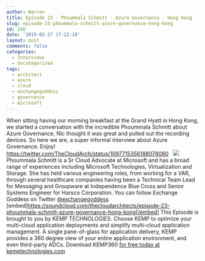 ```yaml
---
author: Warren
title: Episode 23 - Phoummala Schmitt - Azure Governance - Hong Kong
slug: episode-23-phoummala-schmitt-azure-governance-hong-kong
id: 246
date: '2019-02-27 17:12:10'
layout: post
comments: false
categories:
  - Interviews
  - Uncategorized
tags:
  - architect
  - azure
  - cloud
  - exchangegoddess
  - governance
  - microsoft
---
```


When sitting having our morning breakfast at the Grand Hyatt in Hong Kong, we started a conversation with the incredible Phoummala Schmitt about Azure Governance, Nic thought it was great and pulled out the recording devices. So here we are, a super informal interview about Azure Governance. Enjoy! https://twitter.com/TheCloudArch/status/1097715356188078080   [![](http://thearchitects.cloud/wp-content/uploads/2018/10/ExchangeGoddess-150x150.jpg)](http://thearchitects.cloud/wp-content/uploads/2018/10/ExchangeGoddess.jpg) Phoummala Schmitt is a Sr Cloud Advocate at Microsoft and has a broad range of experiences including Microsoft Technologies, Virtualization and Storage. She has held various engineering roles, from working for a VAR, through several healthcare companies having been a Technical Team Lead for Messaging and Groupware at Independence Blue Cross and Senior Systems Engineer for Harsco Corporation. You can follow Exchange Goddess on Twitter [@exchangegoddess](https://twitter.com/ExchangeGoddess) [embed]https://soundcloud.com/thecloudarchitects/episode-23-phoummala-schmitt-azure-governance-hong-kong[/embed] This Episode is brought to you by KEMP TECHNOLOGIES. Choose KEMP to optimize your multi-cloud application deployments and simplify multi-cloud application management. A single pane-of-glass for application delivery, KEMP provides a 360 degree view of your entire application environment, and even third-party ADCs. Download KEMP360 [for free today at kemptechnologies.com](https://kempte.ch/2MYXjew)